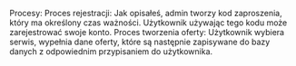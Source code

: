 Procesy:
Proces rejestracji: Jak opisałeś, admin tworzy kod zaproszenia, który ma określony czas ważności. Użytkownik używając tego kodu może zarejestrować swoje konto.
Proces tworzenia oferty: Użytkownik wybiera serwis, wypełnia dane oferty, które są następnie zapisywane do bazy danych z odpowiednim przypisaniem do użytkownika.

